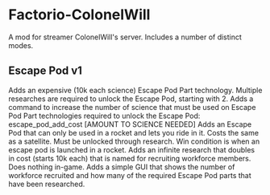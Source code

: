 # Factorio-ColonelWill


A mod for streamer ColonelWill's server. Includes a number of distinct modes.

Escape Pod v1
-----------
Adds an expensive (10k each science) Escape Pod Part technology. Multiple researches are required to unlock the Escape Pod, starting with 2.
Adds a command to increase the number of science that must be used on Escape Pod Part technologies required to unlock the Escape Pod: escape_pod_add_cost [AMOUNT TO SCIENCE NEEDED]
Adds an Escape Pod that can only be used in a rocket and lets you ride in it. Costs the same as a satellite. Must be unlocked through research.
Win condition is when an escape pod is launched in a rocket.
Adds an infinite research that doubles in cost (starts 10k each) that is named for recruiting workforce members. Does nothing in-game.
Adds a simple GUI that shows the number of workforce recruited and how many of the required Escape Pod parts that have been researched.